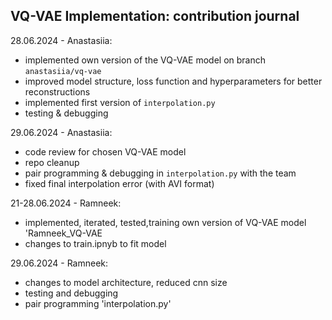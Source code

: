 ## VQ-VAE Implementation: contribution journal

28.06.2024 - Anastasiia:
- implemented own version of the VQ-VAE model on branch `anastasiia/vq-vae`
- improved model structure, loss function and hyperparameters for better reconstructions
- implemented first version of `interpolation.py`
- testing & debugging

29.06.2024 - Anastasiia:
- code review for chosen VQ-VAE model
- repo cleanup
- pair programming & debugging in `interpolation.py` with the team
- fixed final interpolation error (with AVI format)



21-28.06.2024 - Ramneek:
- implemented, iterated, tested,training own version of VQ-VAE model 'Ramneek_VQ-VAE
- changes to train.ipnyb to fit model

29.06.2024 - Ramneek:
- changes to model architecture, reduced cnn size
- testing and debugging
- pair programming 'interpolation.py'
